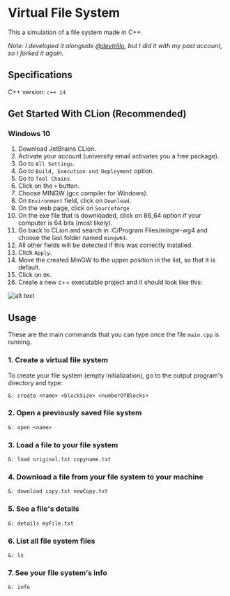 # Virtual File System

This a simulation of a file system made in C++. <br />

*Note: I developed it alongside [@devtrillo](https://github.com/devtrillo), but I did it with my past account, so I forked it again.*

## Specifications

C++ version: `c++ 14`

## Get Started With CLion (Recommended)

### Windows 10

1. Download JetBrains CLion.
2. Activate your account (university email activates you a free package).
3. Go to `All Settings`.
4. Go to `Build, Execution and Deployment` option.
5. Go to `Tool Chains`
6. Click on the `+` button.
7. Choose MINGW (gcc compiler for Windows).
8. On `Environment` field, click on `Download`.
9. On the web page, click on `Sourceforge`
10. On the exe file that is downloaded, click on 86_64 option if your computer is 64 bits (most likely).
11. Go back to CLion and search in :C/Program Files/mingw-wg4 and choose the last folder named `mingw64`.
12. All other fields will be detected if this was correctly installed.
13. Click `Apply`.
14. Move the created MinGW to the upper position in the list, so that it is default.
15. Click on `OK`.
16. Create a new c++ executable project and it should look like this: <br />

![alt text]()<br/>

## Usage

These are the main commands that you can type once the file `main.cpp` is running. <br />

### 1. Create a virtual file system

To create your file system (empty initialization), go to the output program's directory and type: <br />

```
&: create <name> <blockSize> <numberOfBlocks>
```

### 2. Open a previously saved file system

```
&: open <name>
```

### 3. Load a file to your file system

```
&: load original.txt copyname.txt
```

### 4. Download a file from your file system to your machine

```
&: download copy.txt newCopy.txt
```

### 5. See a file's details

```
&: details myFile.txt
```

### 6. List all file system files

```
&: ls
```

### 7. See your file system's info

```
&: info
```

